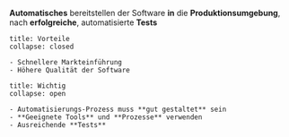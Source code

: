 
**Automatisches** bereitstellen der Software **in** die **Produktionsumgebung**, nach **erfolgreiche**, automatisierte **Tests**

```ad-success
title: Vorteile
collapse: closed

- Schnellere Markteinführung
- Höhere Qualität der Software
```

```ad-danger
title: Wichtig
collapse: open

- Automatisierungs-Prozess muss **gut gestaltet** sein
- **Geeignete Tools** und **Prozesse** verwenden
- Ausreichende **Tests**
```
